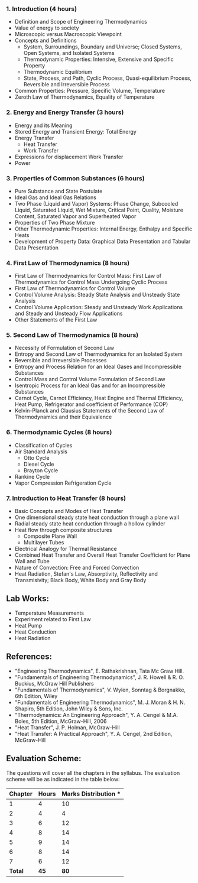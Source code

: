 ### 1. **Introduction (4 hours)**
   * Definition and Scope of Engineering Thermodynamics
   * Value of energy to society
   * Microscopic versus Macroscopic Viewpoint
   * Concepts and Definitions
      * System, Surroundings, Boundary and Universe; Closed Systems, Open Systems, and Isolated Systems
      * Thermodynamic Properties: Intensive, Extensive and Specific Property
      * Thermodynamic Equilibrium
      * State, Process, and Path, Cyclic Process, Quasi-equilibrium Process, Reversible and Irreversible Process
   * Common Properties: Pressure, Specific Volume, Temperature
   * Zeroth Law of Thermodynamics, Equality of Temperature

### 2. **Energy and Energy Transfer (3 hours)**
   * Energy and its Meaning
   * Stored Energy and Transient Energy: Total Energy
   * Energy Transfer
      * Heat Transfer
      * Work Transfer
   * Expressions for displacement Work Transfer
   * Power

### 3. **Properties of Common Substances (6 hours)**
   * Pure Substance and State Postulate
   * Ideal Gas and Ideal Gas Relations
   * Two Phase (Liquid and Vapor) Systems: Phase Change, Subcooled Liquid, Saturated Liquid, Wet Mixture, Critical Point, Quality, Moisture Content, Saturated Vapor and Superheated Vapor
   * Properties of Two Phase Mixture
   * Other Thermodynamic Properties: Internal Energy, Enthalpy and Specific Heats
   * Development of Property Data: Graphical Data Presentation and Tabular Data Presentation

### 4. **First Law of Thermodynamics (8 hours)**
   * First Law of Thermodynamics for Control Mass: First Law of Thermodynamics for Control Mass Undergoing Cyclic Process
   * First Law of Thermodynamics for Control Volume
   * Control Volume Analysis: Steady State Analysis and Unsteady State Analysis
   * Control Volume Application: Steady and Unsteady Work Applications and Steady and Unsteady Flow Applications
   * Other Statements of the First Law

### 5. **Second Law of Thermodynamics (8 hours)**
   * Necessity of Formulation of Second Law
   * Entropy and Second Law of Thermodynamics for an Isolated System
   * Reversible and Irreversible Processes
   * Entropy and Process Relation for an Ideal Gases and Incompressible Substances
   * Control Mass and Control Volume Formulation of Second Law
   * Isentropic Process for an Ideal Gas and for an Incompressible Substances
   * Carnot Cycle, Carnot Efficiency, Heat Engine and Thermal Efficiency, Heat Pump, Refrigerator and coefficient of Performance (COP)
   * Kelvin-Planck and Clausius Statements of the Second Law of Thermodynamics and their Equivalence

### 6. **Thermodynamic Cycles (8 hours)**
   * Classification of Cycles
   * Air Standard Analysis
      * Otto Cycle
      * Diesel Cycle
      * Brayton Cycle
   * Rankine Cycle
   * Vapor Compression Refrigeration Cycle

### 7. **Introduction to Heat Transfer (8 hours)**
   * Basic Concepts and Modes of Heat Transfer
   * One dimensional steady state heat conduction through a plane wall
   * Radial steady state heat conduction through a hollow cylinder
   * Heat flow through composite structures
      * Composite Plane Wall
      * Multilayer Tubes
   * Electrical Analogy for Thermal Resistance
   * Combined Heat Transfer and Overall Heat Transfer Coefficient for Plane Wall and Tube
   * Nature of Convection: Free and Forced Convection
   * Heat Radiation, Stefan's Law, Absorptivity, Reflectivity and Transmisivity; Black Body, White Body and Gray Body

## **Lab Works:**
* Temperature Measurements
* Experiment related to First Law
* Heat Pump
* Heat Conduction
* Heat Radiation

## **References:**
* "Engineering Thermodynamics", E. Rathakrishnan, Tata Mc Graw Hill.
* "Fundamentals of Engineering Thermodynamics", J. R. Howell & R. O. Buckius, McGraw Hill Publishers
* "Fundamentals of Thermodynamics", V. Wylen, Sonntag & Borgnakke, 6th Edition, Wiley
* "Fundamentals of Engineering Thermodynamics", M. J. Moran & H. N. Shapiro, 5th Edition, John Wiley & Sons, Inc.
* "Thermodynamics: An Engineering Approach", Y. A. Cengel & M.A. Boles, 5th Edition, McGraw-Hill, 2006
* "Heat Transfer", J. P. Holman, McGraw-Hill
* "Heat Transfer: A Practical Approach", Y. A. Cengel, 2nd Edition, McGraw-Hill

## **Evaluation Scheme:** 

The questions will cover all the chapters in the syllabus. The evaluation scheme will be as indicated in the table below:

| Chapter   | Hours  | Marks Distribution * |
| --------- | ------ | -------------------- |
| 1         | 4      | 10                   |
| 2         | 4      | 4                    |
| 3         | 6      | 12                   |
| 4         | 8      | 14                   |
| 5         | 9      | 14                   |
| 6         | 8      | 14                   |
| 7         | 6      | 12                   |
| **Total** | **45** | **80**               |



